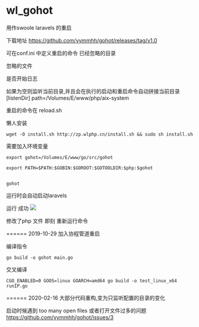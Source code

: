 # wl_gohot

用作swoole laravels 的重启


下载地址  https://github.com/yymmhh/gohot/releases/tag/v1.0



可在conf.ini 中定义重启的命令 
已经忽略的目录
 
忽略的文件
  
是否开始日志   


如果为空则监听当前目录,并且会在执行的启动和重启命令自动拼接当前目录
    [listenDir]
    path=/Volumes/E/www/php/aix-system       


重启的命令在  reload.sh    

懒人安装

    wget -O install.sh http://zp.wlphp.cn/install.sh && sudo sh install.sh

需要加入环境变量

    export gohot=/Volumes/E/www/go/src/gohot
    
    export PATH=$PATH:$GOBIN:$GOROOT:$GOTOOLDIR:$php:$gohot


    gohot
    
运行时会自动启动laravels

运行 成功
<img src="http://cxt.cdn.wlphp.cn/gohot_show.png"/>

修改了php 文件 即刻 重新运行命令


======
2019-10-29 
    加入协程管道重启
    
    
编译指令

    go build -o gohot main.go

交叉编译

    CGO_ENABLED=0 GOOS=linux GOARCH=amd64 go build -o test_linux_x64 runIP.go
    
    
======
2020-02-16
    大部分代码重构,变为只监听配置的目录的变化


启动时候遇到 too many open files 或者打开文件过多的问题
  https://github.com/yymmhh/gohot/issues/3 

    
